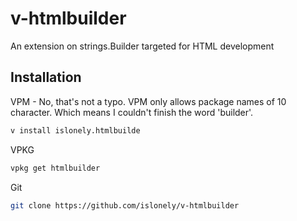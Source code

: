 # v-htmlbuilder
 An extension on strings.Builder targeted for HTML development

## Installation
VPM - No, that's not a typo. VPM only allows package names of 10 character. Which means I couldn't finish the word 'builder'.
```bash
v install islonely.htmlbuilde
```
VPKG
```bash
vpkg get htmlbuilder
```
Git
```bash
git clone https://github.com/islonely/v-htmlbuilder
```
